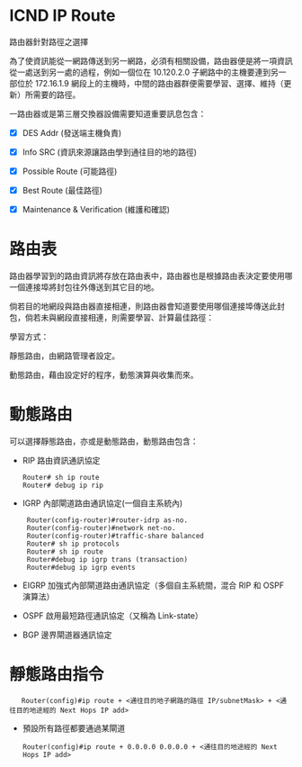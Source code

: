 # ICND IP Route
路由器針對路徑之選擇

為了使資訊能從一網路傳送到另一網路，必須有相關設備，路由器便是將一項資訊從一處送到另一處的過程，例如一個位在 10.120.2.0 子網路中的主機要連到另一部位於 172.16.1.9 網段上的主機時，中間的路由器群便需要學習、選擇、維持（更新）所需要的路徑。


一路由器或是第三層交換器設備需要知道重要訊息包含：

- [x] DES Addr (發送端主機負責)

- [x] Info SRC (資訊來源讓路由學到通往目的地的路徑)

- [x] Possible Route (可能路徑)

- [x] Best Route (最佳路徑)

- [x] Maintenance & Verification (維護和確認)

# 路由表

路由器學習到的路由資訊將存放在路由表中，路由器也是根據路由表決定要使用哪一個連接埠將封包往外傳送到其它目的地。

倘若目的地網段與路由器直接相連，則路由器會知道要使用哪個連接埠傳送此封包，倘若未與網段直接相連，則需要學習、計算最佳路徑：

學習方式：

靜態路由，由網路管理者設定。

動態路由，藉由設定好的程序，動態演算與收集而來。

# 動態路由

可以選擇靜態路由，亦或是動態路由，動態路由包含：

* RIP 路由資訊通訊協定

      Router# sh ip route
      Router# debug ip rip
      

* IGRP 內部閘道路由通訊協定(一個自主系統內)

       Router(config-router)#router-idrp as-no.
       Router(config-router)#network net-no.
       Router(config-router)#traffic-share balanced
       Router# sh ip protocols
       Router# sh ip route
       Router#debug ip igrp trans (transaction)
       Router#debug ip igrp events

* EIGRP 加強式內部閘道路由通訊協定（多個自主系統間，混合 RIP 和 OSPF 演算法）

* OSPF 啟用最短路徑通訊協定（又稱為 Link-state）

* BGP 邊界閘道器通訊協定

# 靜態路由指令


       Router(config)#ip route + <通往目的地子網路的路徑 IP/subnetMask> + <通往目的地途經的 Next Hops IP add>
    
* 預設所有路徑都要通過某閘道

      Router(config)#ip route + 0.0.0.0 0.0.0.0 + <通往目的地途經的 Next Hops IP add>




